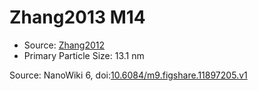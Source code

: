 <a name="material" />

# Zhang2013 M14
<script type="application/ld+json">
  {
    "@context": "https://schema.org/",
    "@type": "ChemicalSubstance",
    "@id": "https://egonw.github.io/nanowiki/nanowiki319.html#material",
    "http://purl.org/dc/terms/conformsTo":
      {
        "@type": "CreativeWork",
        "@id": "https://bioschemas.org/profiles/ChemicalSubstance/0.4-RELEASE/"
      },
    "identfier": "319",
    "name": "Zhang2013 M14",
    "url": "https://egonw.github.io/nanowiki/nanowiki319.html#material",
    "sameAs": "http://127.0.0.1/mediawiki/index.php/Special:URIResolver/Zhang2013_M14"
  }
</script>


* Source: [Zhang2012](articleZhang2012.md)
* Primary Particle Size: 13.1 nm


Source: NanoWiki 6, doi:[10.6084/m9.figshare.11897205.v1](https://doi.org/10.6084/m9.figshare.11897205.v1)
